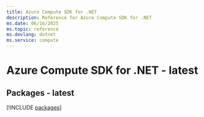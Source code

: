 ```yaml
---
title: Azure Compute SDK for .NET
description: Reference for Azure Compute SDK for .NET
ms.date: 06/16/2025
ms.topic: reference
ms.devlang: dotnet
ms.service: compute
---
```

# Azure Compute SDK for .NET - latest
## Packages - latest
[!INCLUDE [packages](compute-index.md)]